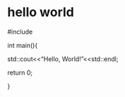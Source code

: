 # hello world
#include<iostream>

int main(){

std::cout<<“Hello, World!”<<std::endl;

return 0;

}
